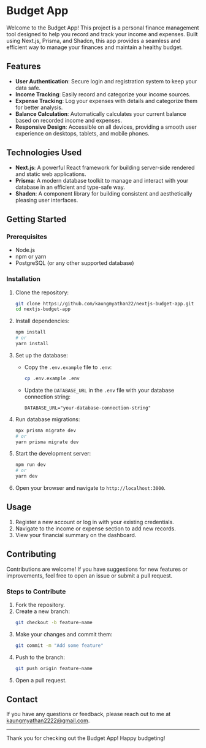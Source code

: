 # Budget App

Welcome to the Budget App! This project is a personal finance management tool designed to help you record and track your income and expenses. Built using Next.js, Prisma, and Shadcn, this app provides a seamless and efficient way to manage your finances and maintain a healthy budget.

## Features

- **User Authentication**: Secure login and registration system to keep your data safe.
- **Income Tracking**: Easily record and categorize your income sources.
- **Expense Tracking**: Log your expenses with details and categorize them for better analysis.
- **Balance Calculation**: Automatically calculates your current balance based on recorded income and expenses.
- **Responsive Design**: Accessible on all devices, providing a smooth user experience on desktops, tablets, and mobile phones.

## Technologies Used

- **Next.js**: A powerful React framework for building server-side rendered and static web applications.
- **Prisma**: A modern database toolkit to manage and interact with your database in an efficient and type-safe way.
- **Shadcn**: A component library for building consistent and aesthetically pleasing user interfaces.

## Getting Started

### Prerequisites

- Node.js
- npm or yarn
- PostgreSQL (or any other supported database)

### Installation

1. Clone the repository:
    ```bash
    git clone https://github.com/kaungmyathan22/nextjs-budget-app.git
    cd nextjs-budget-app
    ```

2. Install dependencies:
    ```bash
    npm install
    # or
    yarn install
    ```

3. Set up the database:
    - Copy the `.env.example` file to `.env`:
      ```bash
      cp .env.example .env
      ```
    - Update the `DATABASE_URL` in the `.env` file with your database connection string:
      ```plaintext
      DATABASE_URL="your-database-connection-string"
      ```
4. Run database migrations:
    ```bash
    npx prisma migrate dev
    # or
    yarn prisma migrate dev
    ```

5. Start the development server:
    ```bash
    npm run dev
    # or
    yarn dev
    ```

6. Open your browser and navigate to `http://localhost:3000`.

## Usage

1. Register a new account or log in with your existing credentials.
2. Navigate to the income or expense section to add new records.
3. View your financial summary on the dashboard.

## Contributing

Contributions are welcome! If you have suggestions for new features or improvements, feel free to open an issue or submit a pull request.

### Steps to Contribute

1. Fork the repository.
2. Create a new branch:
    ```bash
    git checkout -b feature-name
    ```
3. Make your changes and commit them:
    ```bash
    git commit -m "Add some feature"
    ```
4. Push to the branch:
    ```bash
    git push origin feature-name
    ```
5. Open a pull request.

## Contact

If you have any questions or feedback, please reach out to me at [kaungmyathan2222@gmail.com](mailto:kaungmyathan2222@gmail.com).

---

Thank you for checking out the Budget App! Happy budgeting!
